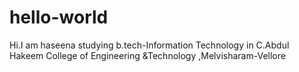 # hello-world
Hi.I am haseena studying b.tech-Information Technology in C.Abdul Hakeem College of Engineering &amp;Technology ,Melvisharam-Vellore
